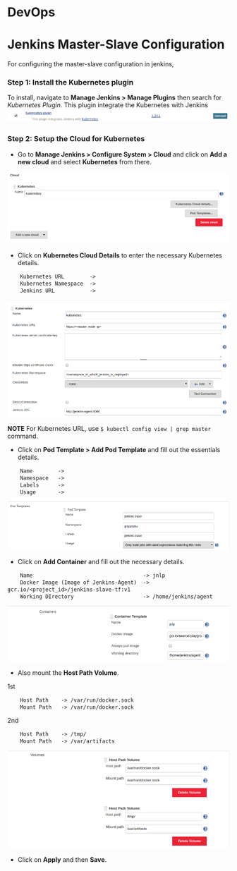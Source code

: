 # DevOps

# Jenkins Master-Slave Configuration
For configuring the master-slave configuration in jenkins,

### Step 1: Install the Kubernetes plugin
To install, navigate to **Manage Jenkins > Manage Plugins** then search for *Kubernetes Plugin*. This plugin integrate the Kubernetes with Jenkins<br />
![](images/k8s-plugin.png)<br />

### Step 2: Setup the Cloud for Kubernetes

*  Go to **Manage Jenkins > Configure System > Cloud** and click on **Add a new cloud** and select **Kubernetes** from there.<br />

![](images/master-slave-1.png)<br />

*  Click on **Kubernetes Cloud Details** to enter the necessary Kubernetes details.
```
    Kubernetes URL        -> 
    Kubernetes Namespace  -> 
    Jenkins URL           ->
```
![](images/k8s-details-1.png)<br />

**NOTE** For Kubernetes URL, use `$ kubectl config view | grep master` command.
*  Click on **Pod Template > Add Pod Template** and fill out the essentials details.
```
    Name        ->
    Namespace   ->
    Labels      ->
    Usage       ->
```
![](images/pod-1.png)<br />

*  Click on **Add Container** and fill out the necessary details.
```
    Name                                   -> jnlp
    Docker Image (Image of Jenkins-Agent)  -> gcr.io/<project_id>/jenkins-slave-tf:v1
    Working DIrectory                      -> /home/jenkins/agent
```
![](images/container-1.png)<br />

*  Also mount the **Host Path Volume**.

1st
```
    Host Path    -> /var/run/docker.sock
    Mount Path   -> /var/run/docker.sock
```

2nd
```
    Host Path    -> /tmp/
    Mount Path   -> /var/artifacts
```
![](images/volumes-1.png)<br />

*  Click on **Apply** and then **Save**.

